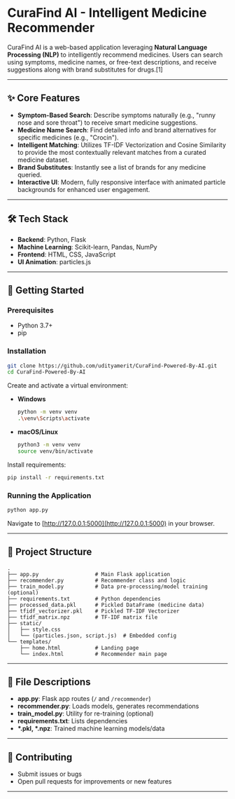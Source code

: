 # CuraFind AI - Intelligent Medicine Recommender

CuraFind AI is a web-based application leveraging **Natural Language Processing (NLP)** to intelligently recommend medicines. Users can search using symptoms, medicine names, or free-text descriptions, and receive suggestions along with brand substitutes for drugs.[1]

***

## ✨ Core Features

- **Symptom-Based Search**: Describe symptoms naturally (e.g., "runny nose and sore throat") to receive smart medicine suggestions.
- **Medicine Name Search**: Find detailed info and brand alternatives for specific medicines (e.g., "Crocin").
- **Intelligent Matching**: Utilizes TF-IDF Vectorization and Cosine Similarity to provide the most contextually relevant matches from a curated medicine dataset.
- **Brand Substitutes**: Instantly see a list of brands for any medicine queried.
- **Interactive UI**: Modern, fully responsive interface with animated particle backgrounds for enhanced user engagement.

***

## 🛠️ Tech Stack

- **Backend**: Python, Flask
- **Machine Learning**: Scikit-learn, Pandas, NumPy
- **Frontend**: HTML, CSS, JavaScript
- **UI Animation**: particles.js

***

## 🚀 Getting Started

### Prerequisites

- Python 3.7+  
- pip

### Installation

```bash
git clone https://github.com/udityamerit/CuraFind-Powered-By-AI.git
cd CuraFind-Powered-By-AI
```

Create and activate a virtual environment:
- **Windows**
  ```bash
  python -m venv venv
  .\venv\Scripts\activate
  ```
- **macOS/Linux**
  ```bash
  python3 -m venv venv
  source venv/bin/activate
  ```

Install requirements:
```bash
pip install -r requirements.txt
```

### Running the Application

```bash
python app.py
```
Navigate to [http://127.0.0.1:5000](http://127.0.0.1:5000) in your browser.

***

## 📂 Project Structure

```
.
├── app.py                  # Main Flask application
├── recommender.py          # Recommender class and logic
├── train_model.py          # Data pre-processing/model training (optional)
├── requirements.txt        # Python dependencies
├── processed_data.pkl      # Pickled DataFrame (medicine data)
├── tfidf_vectorizer.pkl    # Pickled TF-IDF Vectorizer
├── tfidf_matrix.npz        # TF-IDF matrix file
├── static/
│   ├── style.css
│   └── (particles.json, script.js)  # Embedded config
└── templates/
    ├── home.html           # Landing page
    └── index.html          # Recommender main page
```

***

## 📄 File Descriptions

- **app.py**: Flask app routes (`/` and `/recommender`)
- **recommender.py**: Loads models, generates recommendations
- **train_model.py**: Utility for re-training (optional)
- **requirements.txt**: Lists dependencies
- **\*.pkl, \*.npz**: Trained machine learning models/data

***

## 🤝 Contributing

- Submit issues or bugs
- Open pull requests for improvements or new features

***
